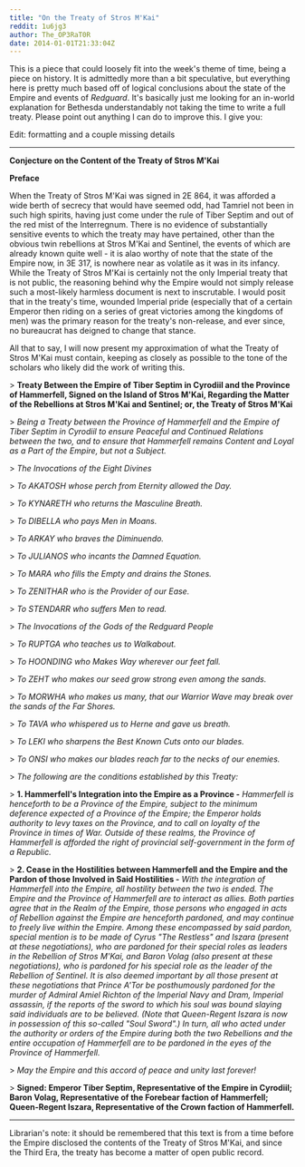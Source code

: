 ```yaml
---
title: "On the Treaty of Stros M'Kai"
reddit: 1u6jg3
author: The_OP3RaT0R
date: 2014-01-01T21:33:04Z
---
```


This is a piece that could loosely fit into the week's theme of time, being a piece on history. It is admittedly more than a bit speculative, but everything here is pretty much based off of logical conclusions about the state of the Empire and events of *Redguard*. It's basically just me looking for an in-world explanation for Bethesda understandably not taking the time to write a full treaty. Please point out anything I can do to improve this. I give you:

Edit: formatting and a couple missing details

____

**Conjecture on the Content of the Treaty of Stros M'Kai**

**Preface**

When the Treaty of Stros M'Kai was signed in 2E 864, it was afforded a wide berth of secrecy that would have seemed odd, had Tamriel not been in such high spirits, having just come under the rule of Tiber Septim and out of the red mist of the Interregnum. There is no evidence of substantially sensitive events to which the treaty may have pertained, other than the obvious twin rebellions at Stros M'Kai and Sentinel, the events of which are already known quite well - it is alao worthy of note that the state of the Empire now, in 3E 317, is nowhere near as volatile as it was in its infancy. While the Treaty of Stros M'Kai is certainly not the only Imperial treaty that is not public, the reasoning behind why the Empire would not simply release such a most-likely harmless document is next to inscrutable. I would posit that in the treaty's time, wounded Imperial pride (especially that of a certain Emperor then riding on a series of great victories among the kingdoms of men) was the primary reason for the treaty's non-release, and ever since, no bureaucrat has deigned to change that stance.

All that to say, I will now present my approximation of what the Treaty of Stros M'Kai must contain, keeping as closely as possible to the tone of the scholars who likely did the work of writing this.

&gt; **Treaty Between the Empire of Tiber Septim in Cyrodiil and the Province of Hammerfell, Signed on the Island of Stros M'Kai, Regarding the Matter of the Rebellions at Stros M'Kai and Sentinel; or, the Treaty of Stros M'Kai**

&gt; *Being a Treaty between the Province of Hammerfell and the Empire of Tiber Septim in Cyrodiil to ensure Peaceful and Continued Relations between the two, and to ensure that Hammerfell remains Content and Loyal as a Part of the Empire, but not a Subject.*

&gt; *The Invocations of the Eight Divines*

&gt; *To AKATOSH whose perch from Eternity allowed the Day.*

&gt; *To KYNARETH who returns the Masculine Breath.*

&gt; *To DIBELLA who pays Men in Moans.*

&gt; *To ARKAY who braves the Diminuendo.*

&gt; *To JULIANOS who incants the Damned Equation.*

&gt; *To MARA who fills the Empty and drains the Stones.*

&gt; *To ZENITHAR who is the Provider of our Ease.*

&gt; *To STENDARR who suffers Men to read.*

&gt; *The Invocations of the Gods of the Redguard People*

&gt; *To RUPTGA who teaches us to Walkabout.*

&gt; *To HOONDING who Makes Way wherever our feet fall.*

&gt; *To ZEHT who makes our seed grow strong even among the sands.*

&gt; *To MORWHA who makes us many, that our Warrior Wave may break over the sands of the Far Shores.*

&gt; *To TAVA who whispered us to Herne and gave us breath.*

&gt; *To LEKI who sharpens the Best Known Cuts onto our blades.*

&gt; *To ONSI who makes our blades reach far to the necks of our enemies.*

&gt; *The following are the conditions established by this Treaty:*

&gt; **1. Hammerfell's Integration into the Empire as a Province -** *Hammerfell is henceforth to be a Province of the Empire, subject to the minimum deference expected of a Province of the Empire; the Emperor holds authority to levy taxes on the Province, and to call on loyalty of the Province in times of War. Outside of these realms, the Province of Hammerfell is afforded the right of provincial self-government in the form of a Republic.*

&gt; **2. Cease in the Hostilities between Hammerfell and the Empire and the Pardon of those Involved in Said Hostilities -** *With the integration of Hammerfell into the Empire, all hostility between the two is ended. The Empire and the Province of Hammerfell are to interact as allies. Both parties agree that in the Realm of the Empire, those persons who engaged in acts of Rebellion against the Empire are henceforth pardoned, and may continue to freely live within the Empire. Among these encompassed by said pardon, special mention is to be made of Cyrus "The Restless" and Iszara (present at these negotiations), who are pardoned for their special roles as leaders in the Rebellion of Stros M'Kai, and Baron Volag (also present at these negotiations), who is pardoned for his special role as the leader of the Rebellion of Sentinel. It is also deemed important by all those present at these negotiations that Prince A'Tor be posthumously pardoned for the murder of Admiral Amiel Richton of the Imperial Navy and Dram, Imperial assassin, if the reports of the sword to which his soul was bound slaying said individuals are to be believed. (Note that Queen-Regent Iszara is now in possession of this so-called "Soul Sword".) In turn, all who acted under the authority or orders of the Empire during both the two Rebellions and the entire occupation of Hammerfell are to be pardoned in the eyes of the Province of Hammerfell.*

&gt; *May the Empire and this accord of peace and unity last forever!*

&gt; **Signed: Emperor Tiber Septim, Representative of the Empire in Cyrodiil; Baron Volag, Representative of the Forebear faction of Hammerfell; Queen-Regent Iszara, Representative of the Crown faction of Hammerfell.**

____

Librarian's note: it should be remembered that this text is from a time before the Empire disclosed the contents of the Treaty of Stros M'Kai, and since the Third Era, the treaty has become a matter of open public record.
